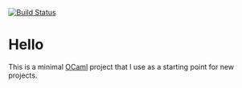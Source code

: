 
[![Build Status](https://travis-ci.org/lindig/hello.svg?branch=master)](https://travis-ci.org/lindig/hello)

# Hello

This is a minimal [OCaml] project that I use as a starting point for new
projects.

[OCaml]:  https://www.ocaml.org/
